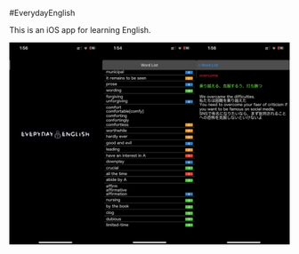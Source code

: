 #EverydayEnglish

This is an iOS app for learning English.

![](./EverydayEnglish/everydayenglish.png)

